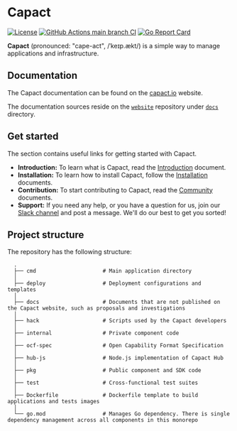 # Capact

[![License](https://img.shields.io/badge/License-Apache%202.0-blue.svg)](https://opensource.org/licenses/Apache-2.0)
[![GitHub Actions main branch CI](https://github.com/capactio/capact/actions/workflows/branch-build.yaml/badge.svg?branch=main)](https://github.com/capactio/capact/actions/workflows/branch-build.yaml?query=branch%3Amain)
[![Go Report Card](https://goreportcard.com/badge/github.com/capactio/capact)](https://goreportcard.com/report/github.com/capactio/capact)

**Capact** (pronounced: "cape-act", /ˈkeɪp.ækt/) is a simple way to manage applications and infrastructure.

## Documentation

The Capact documentation can be found on the [capact.io](https://capact.io) website.

The documentation sources reside on the [`website`](https://github.com/capactio/website) repository under [`docs`](https://github.com/capactio/website/tree/main/docs) directory.

## Get started

The section contains useful links for getting started with Capact.

- **Introduction:** To learn what is Capact, read the [Introduction](https://capact.io/docs/introduction) document.
- **Installation:** To learn how to install Capact, follow the [Installation](https://capact.io/docs/installation/local) documents.
- **Contribution:** To start contributing to Capact, read the [Community](https://capact.io/community/contributing) documents.
- **Support:**  If you need any help, or you have a question for us, join our [Slack channel](https://capact.io/community/slack) and post a message. We'll do our best to get you sorted!

## Project structure

The repository has the following structure:

```
  .
  ├── cmd                     # Main application directory
  │
  ├── deploy                  # Deployment configurations and templates
  │
  ├── docs                    # Documents that are not published on the Capact website, such as proposals and investigations
  │
  ├── hack                    # Scripts used by the Capact developers
  │
  ├── internal                # Private component code
  │
  ├── ocf-spec                # Open Capability Format Specification
  │
  ├── hub-js                  # Node.js implementation of Capact Hub
  │
  ├── pkg                     # Public component and SDK code
  │
  ├── test                    # Cross-functional test suites
  │
  ├── Dockerfile              # Dockerfile template to build applications and tests images
  │
  └── go.mod                  # Manages Go dependency. There is single dependency management across all components in this monorepo
```
